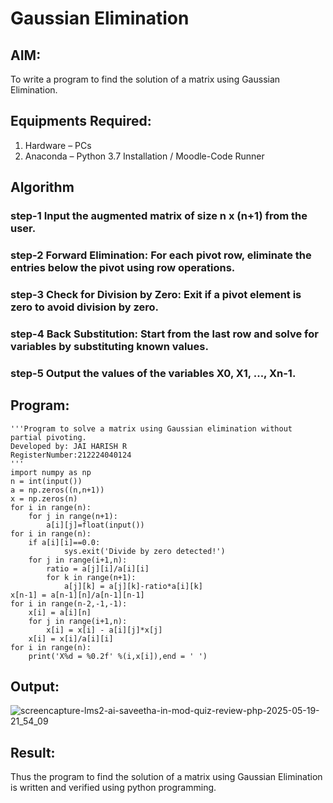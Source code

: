 # Gaussian Elimination

## AIM:
To write a program to find the solution of a matrix using Gaussian Elimination.

## Equipments Required:
1. Hardware – PCs
2. Anaconda – Python 3.7 Installation / Moodle-Code Runner

## Algorithm
### step-1 Input the augmented matrix of size n x (n+1) from the user.
### step-2 Forward Elimination: For each pivot row, eliminate the entries below the pivot using row operations.
### step-3 Check for Division by Zero: Exit if a pivot element is zero to avoid division by zero.
### step-4 Back Substitution: Start from the last row and solve for variables by substituting known values.
### step-5 Output the values of the variables X0, X1, ..., Xn-1.

## Program:
```
'''Program to solve a matrix using Gaussian elimination without partial pivoting.
Developed by: JAI HARISH R
RegisterNumber:212224040124
'''
import numpy as np
n = int(input())
a = np.zeros((n,n+1))
x = np.zeros(n)
for i in range(n):
    for j in range(n+1):
        a[i][j]=float(input())
for i in range(n):
    if a[i][i]==0.0:
            sys.exit('Divide by zero detected!')
    for j in range(i+1,n):
        ratio = a[j][i]/a[i][i]
        for k in range(n+1):
            a[j][k] = a[j][k]-ratio*a[i][k]
x[n-1] = a[n-1][n]/a[n-1][n-1]
for i in range(n-2,-1,-1):
    x[i] = a[i][n]
    for j in range(i+1,n):
        x[i] = x[i] - a[i][j]*x[j]
    x[i] = x[i]/a[i][i]
for i in range(n):
    print('X%d = %0.2f' %(i,x[i]),end = ' ')
```

## Output:

![screencapture-lms2-ai-saveetha-in-mod-quiz-review-php-2025-05-19-21_54_09](https://github.com/user-attachments/assets/a26035e1-2f03-402f-95b7-b0b4e14dac5f)

## Result:
Thus the program to find the solution of a matrix using Gaussian Elimination is written and verified using python programming.

